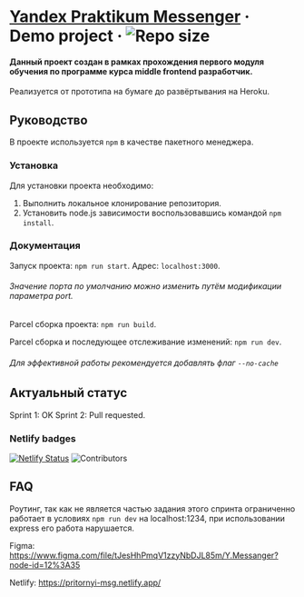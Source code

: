 # [Yandex Praktikum Messenger](https://github.com/OnexDev/middle.messenger.praktikum.yandex) &middot; Demo project &middot; ![Repo size](https://img.shields.io/github/repo-size/onexdev/middle.messenger.praktikum.yandex)

#### Данный проект создан в рамках прохождения первого модуля обучения по программе курса middle frontend разработчик.

Реализуется от прототипа на бумаге до развёртывания на Heroku.

## Руководство

В проекте используется `npm` в качестве пакетного менеджера.

### Установка

Для установки проекта необходимо:

1. Выполнить локальное клонирование репозитория.
2. Установить node.js зависимости воспользовавшись командой `npm install`.

### Документация

Запуск проекта: `npm run start`. Адрес: `localhost:3000`.

###### Значение порта по умолчанию можно изменить путём модификации параметра port.

Parcel сборка проекта: `npm run build`.

Parcel сборка и последующее отслеживание изменений: `npm run dev`.

###### Для эффективной работы рекомендуется добавлять флаг `--no-cache`

## Актуальный статус

Sprint 1: OK
Sprint 2: Pull requested.

### Netlify badges

[![Netlify Status](https://api.netlify.com/api/v1/badges/840fe653-3cee-4c38-99e6-56f885282e0f/deploy-status)](https://app.netlify.com/sites/pritornyi-msg/deploys)
![Contributors](https://img.shields.io/website?label=netlify&url=https%3A%2F%2Fpritornyi-msg.netlify.app%2F)

## FAQ

Роутинг, так как не является частью задания этого спринта ограниченно работает в условиях `npm run dev` на localhost:1234, при использовании express его работа нарушается.

Figma: https://www.figma.com/file/tJesHhPmqV1zzyNbDJL85m/Y.Messanger?node-id=12%3A35

Netlify: https://pritornyi-msg.netlify.app/
